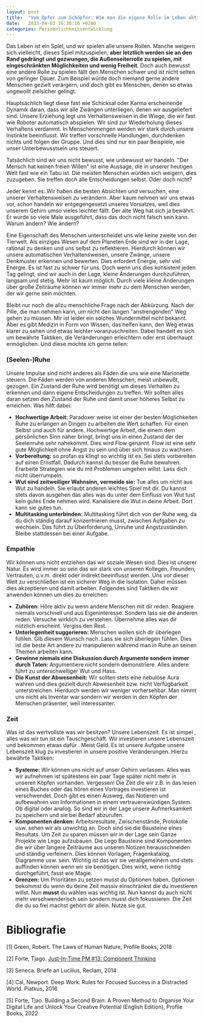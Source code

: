```yaml
---
layout: post
title:  "Vom Opfer zum Schöpfer: Wie man die eigene Rolle im Leben aktiv gestaltet?"
date:   2023-04-03 16:30:10 +0200
categories: Persoenlichkeitsentwicklung
---
```


Das Leben ist ein Spiel, und wir spielen alle unsere Rollen. Manche weigern sich vielleicht, dieses Spiel mitzuspielen, **aber letztlich werden sie an den Rand gedrängt und gezwungen, die Außenseiterrolle zu spielen, mit eingeschränkten Möglichkeiten und wenig Freiheit**. Doch auch bewusst eine andere Rolle zu spielen fällt den Menschen schwer und ist nicht selten von geringer Dauer. Zum Beispiel würde doch niemand gerne andere Menschen gezielt verärgern, und doch gibt es Menschen, denen so etwas ungewollt zielsicher gelingt. 

Hauptsächlich liegt diese fast wie Schicksal oder Karma erscheinende Dynamik daran, dass wir alle Zwängen unterliegen, denen wir ausgeliefert sind. Unsere Erziehung legt uns Verhaltensweisen in die Wiege, die wir fast wie Roboter automatisch abspielen. Wir sind zur Wiederholung dieses Verhaltens verdammt. In Menschenmengen werden wir stark durch unsere Instinkte beeinflusst. Wir treffen vorschnelle Handlungen, durchdenken nichts und folgen der Gruppe. Und dies sind nur ein paar Beispiele, wie unser Unterbewusstsein uns steuert.

Tatsächlich sind wir uns nicht bewusst, wie unbewusst wir handeln. "Der Mensch hat keinen freien Willen" ist eine Aussage, die in unserer heutigen Welt fast wie ein Tabu ist. Die meisten Menschen würden sich weigern, dies zuzugeben. Sie treffen doch alle Entscheidungen selbst. Oder doch nicht?

Jeder kennt es: Wir haben die besten Absichten und versuchen, eine unserer Verhaltensweisen zu verändern. Aber kaum nehmen wir uns etwas vor, schon handeln wir entgegengesetzt unseres Vorsatzes, weil dies unserem Gehirn umso vieles leichter fällt. Der alte Weg hat sich ja bewährt. Er wurde so viele Male ausgeführt, dass das doch nicht falsch sein kann. Warum ändern? Wie ändern?

Eine Eigenschaft des Menschen unterscheidet uns wie keine zweite von der Tierwelt. Als einziges Wesen auf dem Planeten Erde sind wir in der Lage, rational zu denken und uns selbst zu reflektieren. Hierdurch können wir unsere automatischen Verhaltensweisen, unsere Zwänge, unsere Denkmuster erkennen und bewerten. Dies erfordert Energie, sehr viel Energie. Es ist fast zu schwer für uns. Doch wenn uns dies konsistent jeden Tag gelingt, sind wir auch in der Lage, kleine Änderungen durchzuführen, langsam und stetig. Mehr ist kaum möglich. Durch viele kleine Änderungen über große Zeiträume können wir immer mehr zu dem Menschen werden, der wir gerne sein möchten.

Bleibt nur noch die allzu menschliche Frage nach der Abkürzung. Nach der Pille, die man nehmen kann, um nicht den langen "anstrengenden" Weg gehen zu müssen. Mir ist leider ein solches Wundermittel nicht bekannt. Aber es gibt Medizin in Form von Wissen, das helfen kann, den Weg etwas klarer zu sehen und etwas leichter voranzuschreiten. Dabei handelt es sich um bewährte Taktiken, die Veränderungen erleichtern oder erst überhaupt ermöglichen. Und diese möchte ich gerne teilen:

### (Seelen-)Ruhe

Unsere Impulse sind nicht anderes als Fäden die uns wie eine Marionette steuern. Die Fäden werden von anderen Menschen, meist unbewußt, gezogen. Ein Zustand der Ruhe wird benötigt um dieses Verhalten zu erkennen und dann eigene Entscheidungen zu treffen. Wir sollten alles daran setzen den Zustand der Ruhe und damit unser höheres Selbst zu erreichen.  Was hilft dabei:

- **Hochwertige Arbeit:** Paradoxer weise ist einer der besten Möglichkeiten Ruhe zu erlangen an Dingen zu arbeiten die Wert schaffen. Für einen Selbst und auch für andere. Hochwertige Arbeit, die einem dem persönlichen Sinn näher bringt, bringt uns in einen Zustand der der Seelenruhe sehr nahekommt. Dies wird Flow genannt. Flow ist eine sehr gute Möglichkeit ohne Angst zu sein und über sich hinaus zu wachsen.
- **Vorbereitung:** so profan es klingt so wichtig ist es. Sei stets vorbereiten auf einen Ernstfall. Dadurch kannst du besser die Ruhe bewahren. Erarbeite Strategien wie du mit Problemen umgehen willst. Lass dich nicht überrumpeln.
- **Wut sind zeitweiliger Wahnsinn, vermeide sie:** Tue alles um nicht aus Wut zu handeln. Sie erlaubt anderen leichtes Spiel mit dir.  Du kannst stets davon ausgehen das alles was du unter dem Einfluss von Wut tust kein gutes Ende nehmen wird. Kanalisiere die Wut in deine Arbeit. Dort kann sie gutes tun.
- **Multitasking unterbinden:** Multitasking führt dich von der Ruhe weg, da du dich ständig darauf konzentrieren musst, zwischen Aufgaben zu wechseln. Das führt zu Überforderung, Unruhe und Angstzuständen. Bleibe stattdessen bei einer Aufgabe.

### Empathie

Wir können uns nicht entziehen  das wir soziale Wesen sind. Dies ist unserer Natur. Es wird immer so sein das wir stark von unseren Kollegen, Freunden, Vertrauten, u.v.m. direkt oder indirekt beeinflusst werden. Uns vor dieser Welt zu verschließen ist ein sicherer Weg in die Isolation. Daher müssen dies akzeptieren und damit arbeiten. Folgendes sind Taktiken die wir anwenden können um dies zu erreichen:

- **Zuhören**: Höre aktiv zu wenn andere Menschen mit dir reden. Reagiere niemals vorschnell und aus Eigeninteresse. Sondern lass sie die anderen reden. Versuche wirklich zu verstehen. Übernehme alles was dir nützlich erscheint. Vergiss den Rest.
- **Unterlegenheit suggerieren:** Menschen wollen sich dir überlegen fühlen. Gib diesem Wunsch nach. Lass sie sich überlegen fühlen. Dies ist die beste Art andere zu manipulieren während man in Ruhe an seinen Themen arbeiten kann.
- **Gewinne niemals eine Diskussion durch Argumente sondern immer durch Taten:** Argumentiere nicht sondern demonstriere. Alles andere führt zu unterschwelliger Wut und Hass.
- **Die Kunst der Abwesenheit:** Wir sollten stets eine nebulöse Aura wahren und dies gezielt durch Abwesenheit bzw. nicht Verfügbarkeit unterstreichen. Hierdurch werden wir weniger vorhersehbar. Man nimmt uns nicht als Inventar war sondern wir werden in den Köpfen der Menschen präsenter, weil interessanter.


### Zeit

Was ist das wertvollste was wir besitzen? Unsere Lebenszeit.  Es ist simpel , alles was wir tun ist ein Tauschgeschäft. Wir investieren unsere Lebenszeit und bekommen etwas dafür . Meist Geld. Es ist unsere Aufgabe unsere Lebenszeit klug zu investieren in unsere positive Veränderungen. Hierzu bewährte Taktiken:

- **Systeme:** Wir können uns nicht auf unser Gehirn verlassen. Alles was wir aufnehmen ist spätestens ein paar Tage später nicht mehr in unseren Köpfen vorhanden. Vergessen!  Die Zeit die wir  z.B. in das lesen eines Buches oder das hören eines Vortrages investieren ist verschwendet. Doch gibt es einen Ausweg, das Notieren und aufbewahren von Informationen in einem vertrauenswürdigen System. Ob digital oder analog. So sind wir in der Lage unsere Aufmerksamkeit  zu speichern und sie bei Bedarf abzurufen.
- **Komponenten denken:** Arbeitsresultate, Zwischenstände, Protokolle usw. sehen wir als unwichtig an. Doch sind  sie die Bausteine eines Resultats. Um Zeit zu sparen müssen wir in der Lage sein Ganze Projekte wie Lego aufzubauen. Die Lego Bausteine sind Komponenten die wir über längere Zeiträume aus unseren Notizen herausschneiden und ständig verfeinern. Dies können Vorlagen, Fragenkatalog, Diagramme usw. sein. Wichtig ist das wir sie verallgemeinern und stets auffinden können wenn wir sie benötigen. Dies wirkt, wenn richtig durchgeführt, fasst wie Magie.
- **Grenzen:** Um Prioritäten zu setzen musst du Optionen haben. Optionen bekommst du wenn du deine Zeit massiv einschränkst die du investieren willst. Nun **musst** du wählen was wichtig ist. Nun kannst du auch nicht mehr verschwenderisch sein sondern musst dich fokussieren.  Die Zeit die du so frei machst gehört dir allein. Nutze sie gut.

# Bibliografie

[1] Green, Robert. The Laws of Human Nature, Profile Books, 2018

[2] Forte, Tjago. [Just-In-Time PM #13: Component Thinking](https://fortelabs.com/blog/just-in-time-pm-13-component-thinking/)

[3] Seneca. Briefe an Lucilius, Reclam, 2014

[4] Cal, Newport. Deep Work: Rules for Focused Success in a Distracted World. Piatkus, 2016

[5] Forte, Tjao. Building a Second Brain: A Proven Method to Organise Your Digital Life and Unlock Your Creative Potential (English Edition), Profile Books, 2022